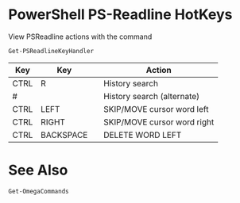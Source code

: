 # PowerShell PS-Readline HotKeys

View PSReadline actions with the command

`Get-PSReadlineKeyHandler`

| Key             | Key       |     | Action                      |
| --------------- | --------- | --- | --------------------------- |
| CTRL            | R         |     | History search              |
| #<command><tab> |           |     | History search (alternate)  |
| CTRL            | LEFT      |     | SKIP/MOVE cursor word left  |
| CTRL            | RIGHT     |     | SKIP/MOVE cursor word right |
| CTRL            | BACKSPACE |     | DELETE WORD LEFT            |


# See Also

`Get-OmegaCommands`



